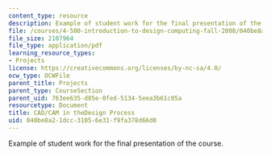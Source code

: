 ```yaml
---
content_type: resource
description: Example of student work for the final presentation of the course.
file: /courses/4-500-introduction-to-design-computing-fall-2008/040be8a21dcc31056e31f9fa378d66d0_final_5.pdf
file_size: 2107964
file_type: application/pdf
learning_resource_types:
- Projects
license: https://creativecommons.org/licenses/by-nc-sa/4.0/
ocw_type: OCWFile
parent_title: Projects
parent_type: CourseSection
parent_uid: 763ee635-d85e-0fed-5134-5eea3b61c05a
resourcetype: Document
title: CAD/CAM in theDesign Process
uid: 040be8a2-1dcc-3105-6e31-f9fa378d66d0
---
```

Example of student work for the final presentation of the course.